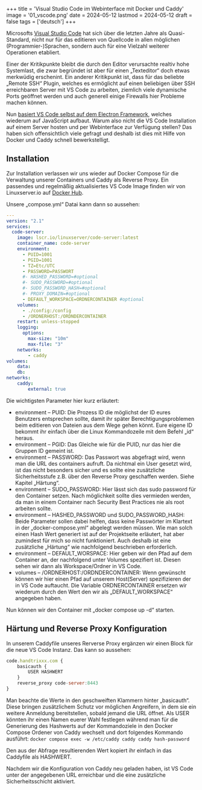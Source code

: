 +++
title = 'Visual Studio Code im Webinterface mit Docker und Caddy'
image = '01_vscode.png'
date = 2024-05-12
lastmod = 2024-05-12
draft = false
tags = ['deutsch']
+++

Microsofts <a href="https://code.visualstudio.com/" target="_blank">Visual Studio Code</a> hat sich über die letzten Jahre als Quasi-Standard, 
nicht nur für das editieren von Quellcode in allen möglichen (Programmier-)Sprachen, 
sondern auch für eine Vielzahl weiterer Operationen etabliert.

Einer der Kritikpunkte bleibt die durch den Editor verursachte realtiv hohe Systemlast, 
die zwar begründet ist aber für einen „Texteditor“ doch etwas merkwüdig erschenint. 
Ein anderer Kritikpunkt ist, dass für das beliebte „Remote SSH“ Plugin, 
welches es ermöglicht auf einen beliebigen über SSH erreichbaren Server mit VS Code zu arbeiten, 
ziemlich viele dynamische Ports geöffnet werden und auch generell einige Firewalls hier Probleme machen können.

Nun <a href="https://en.wikipedia.org/wiki/Visual_Studio_Code">basiert VS Code selbst auf dem Electron Framework</a>, welches wiederum auf JavaScript aufbaut. 
Warum also nicht die VS Code Installation auf einem Server hosten und per Webinterface zur Verfügung stellen? 
Das haben sich offensichtlich viele gefragt und deshalb ist dies mit Hilfe von Docker und Caddy schnell bewerkstelligt.

## Installation

Zur Installation verlassen wir uns wieder auf Docker Compose für die Verwaltung unserer Containers und Caddy als Reverse Proxy. 
Ein passendes und regelmäßig aktualisiertes VS Code Image finden wir von Linuxserver.io auf <a href="https://hub.docker.com/r/linuxserver/code-server" target="_blank">Docker Hub</a>.

Unsere „compose.yml“ Datai kann dann so aussehen:
```yaml
---
version: "2.1"
services:
  code-server:
    image: lscr.io/linuxserver/code-server:latest
    container_name: code-server
    environment:
      - PUID=1001
      - PGID=1001
      - TZ=Etc/UTC
      - PASSWORD=PASSWORT
      #- HASHED_PASSWORD=#optional
      #- SUDO_PASSWORD=#optional
      #- SUDO_PASSWORD_HASH=#optional
      #- PROXY_DOMAIN=#optional
      - DEFAULT_WORKSPACE=ORDNERCONTAINER #optional
    volumes:
      - ./config:/config
      - /ORDNERHOST:/ORDNDERCONTAINER
    restart: unless-stopped
    logging:
      options:
        max-size: "10m"
        max-file: "3"
    networks:
        - caddy
volumes:
    data:
    db:
networks:
    caddy:
        external: true
```

Die wichtigsten Parameter hier kurz erläutert:
- environment – PUID: Die Prozess ID die möglichst der ID eures Benutzers entsprechen sollte, damit ihr später Berechtigungsproblemen beim editieren von Dateien aus dem Wege gehen könnt. Eure eigene ID bekommt ihr einfach über die Linux Kommandozeile mit dem Befehl „id“ heraus.
- environment – PGID: Das Gleiche wie für die PUID, nur das hier die Gruppen ID gemeint ist.
- environment – PASSWORD: Das Passwort was abgefragt wird, wenn man die URL des containers aufruft. Da nichtmal ein User gesetzt wird, ist das nicht besonders sicher und es sollte eine zusätzliche Sicherheitsstufe z.B. über den Reverse Proxy geschaffen werden. Siehe Kapitel „Härtung“.
- environment – SUDO_PASSWORD: Hier lässt sich das sudo password für den Container setzen. Nach möglichkeit sollte dies vermieden werden, da man in einem Container nach Security Best Practices nie als root arbeiten sollte.
- environment – HASHED_PASSWORD und SUDO_PASSWORD_HASH: Beide Parameter sollen dabei helfen, dass keine Passwörter im Klartext in der „docker-compose.yml“ abgelegt werden müssen. Wie man solch einen Hash Wert generiert ist auf der Projektseite erläutert, hat aber zumindest für mich so nicht funktioniert. Auch deshalb ist eine zusätzliche „Härtung“ wie nachfolgend beschrieben erforderlich.
- environment – DEFAULT_WORSPACE: Hier geben wir den Pfad auf dem Container an, der nachfolgend unter Volumes spezifiert ist. Diesen sehen wir dann als Workspace/Ordner in VS Code.
- volumes – /ORDNERHOST:/ORDNDERCONTAINER: Wenn gewünscht können wir hier einen Pfad auf unserem Host(Server) spezifizieren der in VS Code auftaucht. Die Variable ORDNERCONTAINER ersetzen wir wiederum durch den Wert den wir als „DEFAULT_WORKSPACE“ angegeben haben.

Nun können wir den Container mit „docker compose up -d“ starten.

## Härtung und Reverse Proxy Konfiguration

In unserem Caddyfile unseres Rerverse Proxy ergänzen wir einen Block für die neue VS Code Instanz. Das kann so aussehen:
```js
code.handtrixxx.com {
    basicauth {
        USER HASHWERT
    }
    reverse_proxy code-server:8443
}
```

Man beachte die Werte in den geschweiften Klammern hinter „basicauth“. 
Diese bringen zusätzlichem Schutz vor möglichen Angreifern, in dem sie ein weitere Anmeldung bereitstellen, 
sobald jemand die URL öffnet. Als USER könnten ihr einen Namen euerer Wahl festlegen während man für die 
Generierung des Hashwerts auf der Kommandoziele in den Docker Compose Ordener von Caddy wechselt 
und dort folgendes Kommando ausführt: ```docker compose exec -w /etc/caddy caddy caddy hash-password``` 

Den aus der Abfrage resultierenden Wert kopiert ihr einfach in das Caddyfile als HASHWERT.

Nachdem wir die Konfiguration von Caddy neu geladen haben, ist VS Code unter der angegebenen URL 
erreichbar und die eine zusätzliche Sicherheitsschicht aktiviert.
